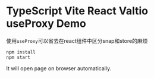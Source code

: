 TypeScript Vite React Valtio useProxy Demo
===========================

使用`useProxy`可以省去在react组件中区分snap和store的麻烦

```
npm install
npm start
```

It will open page on browser automatically.
